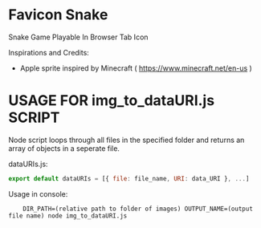# Favicon Snake

Snake Game Playable In Browser Tab Icon

Inspirations and Credits:
- Apple sprite inspired by Minecraft ( https://www.minecraft.net/en-us )

# USAGE FOR img_to_dataURI.js SCRIPT

Node script loops through all files in the specified folder and returns an array of objects in a seperate file.

dataURIs.js: 
```javascript
export default dataURIs = [{ file: file_name, URI: data_URI }, ...]
```

Usage in console:

```console
    DIR_PATH=(relative path to folder of images) OUTPUT_NAME=(output file name) node img_to_dataURI.js
```